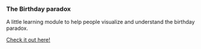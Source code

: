 
### The Birthday paradox

A little learning module to help people visualize and understand the birthday paradox.

[Check it out here!](https://lukezirngibl.github.io/birthday-paradox/dist)
